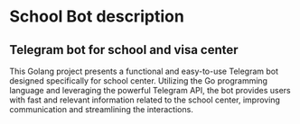 # School Bot description
## Telegram bot for school and visa center

This Golang project presents a functional and easy-to-use Telegram bot designed specifically for school center. 
Utilizing the Go programming language and leveraging the powerful Telegram API, the bot provides users with fast and relevant information related to the school center, improving communication and streamlining the interactions.
